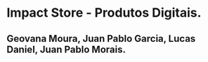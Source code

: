# Impact Store - Produtos Digitais.
## Geovana Moura, Juan Pablo Garcia, Lucas Daniel, Juan Pablo Morais.
